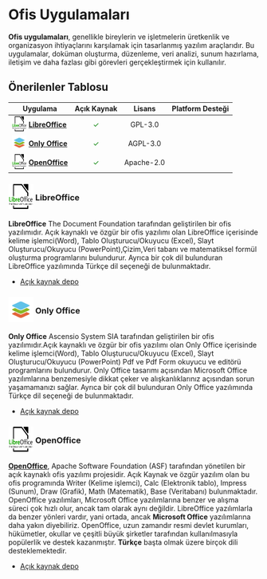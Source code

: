<!-- NOTLAR 
 - Tablo eklemeyi unutmayın 
 - Uygun görseller eklemeyi unutmayın.
 - İçerik kuralları ve ekleme yapmak sayfalarını ziyaret edebilirsiniz -->

# Ofis Uygulamaları

**Ofis uygulamaları**, genellikle bireylerin ve işletmelerin üretkenlik ve organizasyon ihtiyaçlarını karşılamak için tasarlanmış yazılım araçlarıdır. Bu uygulamalar, doküman oluşturma, düzenleme, veri analizi, sunum hazırlama, iletişim ve daha fazlası gibi görevleri gerçekleştirmek için kullanılır. 

## Önerilenler Tablosu

| Uygulama | Açık Kaynak | Lisans      | Platform Desteği                                                        |
|----------|:-------------:|:-------------:|:-------------------------------------------------------------------------:|
| <span style="display: inline-block; vertical-align: middle;"><img src="docs/images/libreOfficeLogo.png" alt="LibreOffice" style="width: 30px; height: 30px;"> </span> <span style="display: inline-block; vertical-align: middle;"> [**LibreOffice**](https://www.libreoffice.org/) | <span style="color: green;">✓</span> | GPL-3.0 | <i class="fa-brands fa-windows"></i> <i class="fa-brands fa-apple"></i> <i class="fa-brands fa-linux"></i> <i class="fa-brands fa-android"></i>|
|<span style="display: inline-block; vertical-align: middle;"><img src="docs/images/onlyoffice.png" alt="ONLYOFFİCE" style="width: 30px; height: 30px;"> </span> <span style="display: inline-block; vertical-align: middle;"> [**Only Office**](https://www.onlyoffice.com/) | <span style="color: green;">✓</span> | AGPL-3.0 |<i class="fa-brands fa-windows"></i> <i class="fa-brands fa-apple"></i> <i class="fa-brands fa-linux"></i> <i class="fa-brands fa-android"></i> <i class="fa-brands fa-app-store-ios"></i> |
| <span style="display: inline-block; vertical-align: middle;"><img src="docs/images/libreOfficeLogo.png" alt="OpenOffice" style="width: 30px; height: 30px;"> </span> <span style="display: inline-block; vertical-align: middle;"> [**OpenOffice**](https://www.openoffice.org/) | <span style="color: green;">✓</span> | Apache-2.0 | <i class="fa-brands fa-windows"></i> <i class="fa-brands fa-apple"></i> <i class="fa-brands fa-linux"></i> <i class="fa-brands fa-android"></i> <i class="fa-brands fa-app-store-ios"></i>|

### <span style="display: inline-block; vertical-align: middle;"><img src="docs/images/libreOfficeLogo.png" alt="LibreOffice" style="width: 50px; height: 50px;"> </span> <span style="display: inline-block; vertical-align: middle;"> LibreOffice
**LibreOffice** The Document Foundation tarafından geliştirilen bir ofis yazılımıdır. Açık kaynaklı ve özgür bir ofis yazılımı olan LibreOffice içerisinde kelime işlemci(Word), Tablo Oluşturucu/Okuyucu (Excel), Slayt Oluşturucu/Okuyucu (PowerPoint),Çizim,Veri tabanı ve matematiksel formül oluşturma programlarını bulundurur. Ayrıca bir çok dil bulunduran LibreOffice yazılımında Türkçe dil seçeneği de bulunmaktadır.

- [Açık kaynak depo](https://github.com/LibreOffice/core)

### <span style="display: inline-block; vertical-align: middle;"><img src="docs/images/onlyoffice.png" alt="Only Office" style="width: 50px; height: 50px;"> </span> <span style="display: inline-block; vertical-align: middle;"> Only Office

**Only Office** Ascensio System SIA tarafından geliştirilen bir ofis yazılımıdır.Açık kaynaklı ve özgür bir ofis yazılımı olan Only Office içerisinde kelime işlemci(Word), Tablo Oluşturucu/Okuyucu (Excel), Slayt Oluşturucu/Okuyucu (PowerPoint) Pdf ve Pdf Form okuyucu ve editörü programlarını bulundurur. Only Office tasarımı açısından Microsoft Office yazılımlarına benzemesiyle dikkat çeker ve alışkanlıklarınız açısından sorun yaşamamanızı sağlar. Ayrıca bir çok dil bulunduran Only Office yazılımında Türkçe dil seçeneği de bulunmaktadır.

- [Açık kaynak depo](https://github.com/ONLYOFFICE)

### <span style="display: inline-block; vertical-align: middle;"><img src="docs/images/libreOfficeLogo.png" alt="OpenOffice" style="width: 50px; height: 50px;"> </span> <span style="display: inline-block; vertical-align: middle;"> OpenOffice

[**OpenOffice**](https://www.openoffice.org/), Apache Software Foundation (ASF) tarafından yönetilen bir açık kaynaklı ofis yazılımı projesidir. Açık Kaynak ve özgür yazılım olan bu ofis programında Writer (Kelime işlemci), Calc (Elektronik tablo), Impress (Sunum), Draw (Grafik), Math (Matematik), Base (Veritabanı) bulunmaktadır. OpenOffice yazılımları, Microsoft Office yazılımlarına benzer ve alışma süreci çok hızlı olur, ancak tam olarak aynı değildir. LibreOffice yazılımlarla da benzer yönleri vardır, yani ortada, ancak **Microsoft Office** yazılımlarına daha yakın diyebiliriz. OpenOffice, uzun zamandır resmi devlet kurumları, hükümetler, okullar ve çeşitli büyük şirketler tarafından kullanılmasıyla popülerlik ve destek kazanmıştır. **Türkçe** başta olmak üzere birçok dili desteklemektedir.

- [Açık kaynak depo](https://github.com/apache/openoffice)

